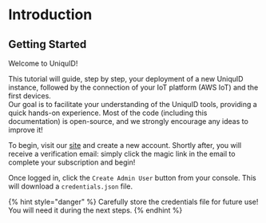 # Introduction

## Getting Started

Welcome to UniquID!

This tutorial will guide, step by step, your deployment of a new UniquID instance, followed by the connection of your IoT platform \(AWS IoT\) and the first devices.  
Our goal is to facilitate your understanding of the UniquID tools, providing a quick hands-on experience. Most of the code \(including this documentation\) is open-source, and we strongly encourage any ideas to improve it!

To begin, visit our [site](https://uniquid.com) and create a new account. Shortly after, you will receive a verification email: simply click the magic link in the email to complete your subscription and begin!

Once logged in, click the `Create Admin User` button from your console. This will download a `credentials.json` file. 

{% hint style="danger" %}
Carefully store the credentials file for future use! You will need it during the next steps.
{% endhint %}

